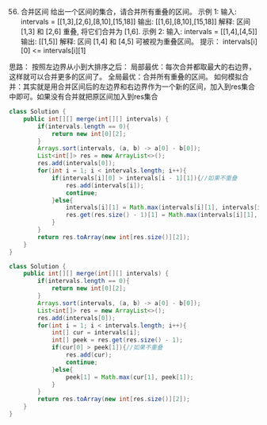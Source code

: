 

56. 合并区间
给出一个区间的集合，请合并所有重叠的区间。
示例 1:
输入: intervals = [[1,3],[2,6],[8,10],[15,18]]
输出: [[1,6],[8,10],[15,18]]
解释: 区间 [1,3] 和 [2,6] 重叠, 将它们合并为 [1,6].
示例 2:
输入: intervals = [[1,4],[4,5]]
输出: [[1,5]]
解释: 区间 [1,4] 和 [4,5] 可被视为重叠区间。
提示：
intervals[i][0] <= intervals[i][1] 

思路：
按照左边界从小到大排序之后：
局部最优：每次合并都取最大的右边界，这样就可以合并更多的区间了。
全局最优：合并所有重叠的区间。
如何模拟合并：其实就是用合并区间后的左边界和右边界作为一个新的区间，加入到res集合中即可。如果没有合并就把原区间加入到res集合

```java
class Solution {
    public int[][] merge(int[][] intervals) {
        if(intervals.length == 0){
            return new int[0][2];
        }
        Arrays.sort(intervals, (a, b) -> a[0] - b[0]);
        List<int[]> res = new ArrayList<>();
        res.add(intervals[0]);
        for(int i = 1; i < intervals.length; i++){
            if(intervals[i][0] > intervals[i - 1][1]){//如果不重叠
                res.add(intervals[i]);
                continue;
            }else{
                intervals[i][1] = Math.max(intervals[i][1], intervals[i - 1][1]);
                res.get(res.size() - 1)[1] = Math.max(intervals[i][1], intervals[i - 1][1]);
            }
        }
        return res.toArray(new int[res.size()][2]);
    }
}
```
```java
class Solution {
    public int[][] merge(int[][] intervals) {
        if(intervals.length == 0){
            return new int[0][2];
        }
        Arrays.sort(intervals, (a, b) -> a[0] - b[0]);
        List<int[]> res = new ArrayList<>();
        res.add(intervals[0]);
        for(int i = 1; i < intervals.length; i++){
            int[] cur = intervals[i];
            int[] peek = res.get(res.size() - 1);
            if(cur[0] > peek[1]){//如果不重叠
                res.add(cur);
                continue;
            }else{
                peek[1] = Math.max(cur[1], peek[1]);
            }
        }
        return res.toArray(new int[res.size()][2]);
    }
}
```